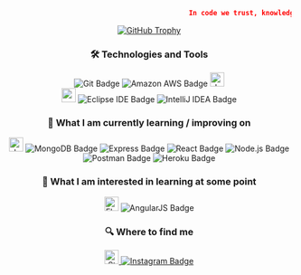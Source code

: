 <!-- Header with Parallax Effect -->

```json
                                             In code we trust, knowledge empowers progress.
```
</div>


<div align="center">
    <a href="https://github.com/nxdun/github-profile-trophy#about-rank">
        <img src="https://github-profile-trophy.vercel.app/?username=Nanra&theme=flat&no-bg=true&no-frame=true&column=8&margin-w=15&margin-h=15&rank=SSS,SS,S,AAA,AA,A,B,C,SECRET" alt="GitHub Trophy">
    </a>
</div>



<!-- Technologies and Tools Section -->
<h3 align="center">🛠 Technologies and Tools</h3>
<p align="center">
    <img src="https://img.shields.io/badge/Git-F05032?logo=git&logoColor=fff&style=flat-square" alt="Git Badge">
    <img src="https://img.shields.io/badge/Amazon%20AWS-232F3E?logo=amazonaws&logoColor=fff&style=flat-square" alt="Amazon AWS Badge">
    <img src="https://img.shields.io/badge/java-%23ED8B00.svg?style=for-the-badge&logo=java&logoColor=white" alt="Java logo" title="Java" height="25" /></br>
    <img src="https://img.shields.io/badge/Visual%20Studio%20Code-007ACC?logo=visualstudiocode&logoColor=fff&style=flat" alt="vs logo" title="vsc" height="25" />
    <img src="https://img.shields.io/badge/Eclipse%20IDE-2C2255?logo=eclipseide&logoColor=fff&style=flat-square" alt="Eclipse IDE Badge">
    <img src="https://img.shields.io/badge/IntelliJ%20IDEA-000?logo=intellijidea&logoColor=fff&style=flat-square" alt="IntelliJ IDEA Badge">
</p>

<!-- Learning and Improvement Section -->
<h3 align="center">📖 What I am currently learning / improving on</h3>
<p align="center">
    <img src="https://img.shields.io/badge/JavaScript-282C34?logo=javascript&logoColor=F7DF1E" alt="JavaScript logo" title="JavaScript" height="25" />
    <img src="https://img.shields.io/badge/MongoDB-47A248?logo=mongodb&logoColor=fff&style=flat" alt="MongoDB Badge">
    <img src="https://img.shields.io/badge/Express-000?logo=express&logoColor=fff&style=flat" alt="Express Badge">
    <img src="https://img.shields.io/badge/React-61DAFB?logo=react&logoColor=000&style=flat" alt="React Badge">
    <img src="https://img.shields.io/badge/Node.js-393?logo=nodedotjs&logoColor=fff&style=flat" alt="Node.js Badge">
    <img src="https://img.shields.io/badge/Postman-FF6C37?logo=postman&logoColor=fff&style=flat" alt="Postman Badge">
    <img src="https://img.shields.io/badge/Heroku-430098?logo=heroku&logoColor=fff&style=flat" alt="Heroku Badge">
</p>

<!-- Interests and Future Learning Section -->
<h3 align="center">👾 What I am interested in learning at some point</h3>
<p align="center">
    <img src="https://img.shields.io/badge/Flutter-282C34?logo=flutter&logoColor=02569B" alt="Flutter logo" title="Flutter" height="25" />
    <img src="https://img.shields.io/badge/AngularJS-E23237?logo=angularjs&logoColor=fff&style=flat" alt="AngularJS Badge">
</p>

<!-- Social Media and Contact Section -->
<h3 align="center">🔍 Where to find me</h3>
<p align="center">
    <a href="https://stackoverflow.com/users/18157554/nadu-l">
        <img src="https://img.shields.io/badge/Stack%20Overflow-282C34?logo=stackoverflow&logoColor=FE7A16" alt="Stack Overflow logo" title="Stack Overflow" height="25" />
    </a>
    <a href="https://instagram.com/nadu.lk">
        <img src="https://img.shields.io/badge/Instagram-E4405F?logo=instagram&logoColor=fff&style=flat-square" alt="Instagram Badge">
    </a>
</p>




[tech_tools_anchor]: #bonjour--
[learning_now_anchor]: #learning-now
[learning_next_anchor]: #learning-next
